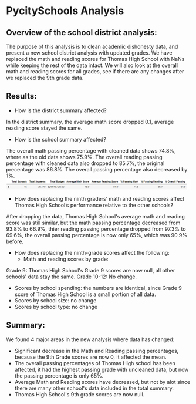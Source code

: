 # PycitySchools Analysis
## Overview of the school district analysis:
The purpose of this analysis is to clean academic dishonesty data, and present a new school district analysis with updated grades. We have replaced the math and reading scores for Thomas High School with NaNs while keeping the rest of the data intact. We will also look at the overall math and reading scores for all grades, see if there are any changes after we replaced the 9th grade data.

## Results:

- How is the district summary affected?

In the district summary, the average math score dropped 0.1, average reading score stayed the same. 

- How is the school summary affected?

The overall math passing percentage with cleaned data shows 74.8%, where as the old data shows 75.9%. The overall reading passing percentage with cleaned data also dropped to 85.7%, the original precentage was 86.8%. The overall passing percentage also decreased by 1%.
![test](https://github.com/siqiou/PycitySchools/blob/f4193c2f6f08659c7557fd1345002da13913f4c4/Resources/Summary.png)

- How does replacing the ninth graders’ math and reading scores affect Thomas High School’s performance relative to the other schools?

After dropping the data, Thomas High School's average math and reading score was still similar, but the math passing percentage decreased from 93.8% to 66.9%, thier reading passing percentage dropped from 97.3% to 69.6%, the overall passing percentage is now only 65%, which was 90.9% before.

- How does replacing the ninth-grade scores affect the following:
  - Math and reading scores by grade: 

Grade 9: Thomas High School's Grade 9 scores are now null, all other schools' data stay the same.
Grade 10-12: No change.

  - Scores by school spending: the numbers are identical, since Grade 9 score of Thomas High School is a small portion of all data.
  - Scores by school size: no change
  - Scores by school type: no change

## Summary:
We found 4 major areas in the new analysis where data has changed:
- Significant decrease in the Math and Reading passing percentages, because the 9th Grade scores are now 0, it affected the mean.
- The overall passing percentages of Thomas High school has been affected, it had the highest passing grade with uncleaned data, but now the passing percentage is only 65%.
- Average Math and Reading scores have decreased, but not by alot since there are many other school's data included in the total summary.
- Thomas High School's 9th grade scores are now null.
